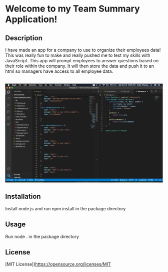 # Welcome to my Team Summary Application!

## Description 
I have made an app for a company to use to organize their employees data!  This was really fun to make and really pushed me to test my skills with JavaScript.  This app will prompt employees to answer questions based on their role within the company.  It will then store the data and push it to an html so managers have access to all employee data.
<br>
<br>

<img src="./Screenshot.png" />

## Installation
Install node.js and run npm install in the package directory

## Usage
Run node . in the package directory



## License
[MIT License](https://opensource.org/licenses/MIT
